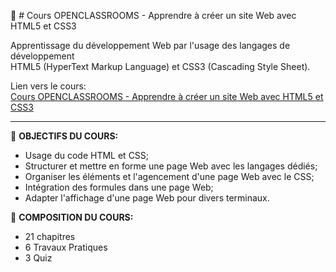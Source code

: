 📝 # Cours OPENCLASSROOMS - Apprendre à créer un site Web avec HTML5 et CSS3<br/>

Apprentissage du développement Web par l'usage des langages de développement<br/> HTML5 (HyperText Markup Language) et CSS3 (Cascading Style Sheet).

Lien vers le cours:<br/> 
[Cours OPENCLASSROOMS - Apprendre à créer un site Web avec HTML5 et CSS3](https://openclassrooms.com/fr/courses/1603881-apprenez-a-creer-votre-site-web-avec-html5-et-css3)

<hr/>

📌 **OBJECTIFS DU COURS:**
* Usage du code HTML et CSS;
* Structurer et mettre en forme une page Web avec les langages dédiés;
* Organiser les éléments et l'agencement d'une page Web avec le CSS;
* Intégration des formules dans une page Web;
* Adapter l'affichage d'une page Web pour divers terminaux.


📌 **COMPOSITION DU COURS:**
* 21 chapitres
* 6 Travaux Pratiques
* 3 Quiz
